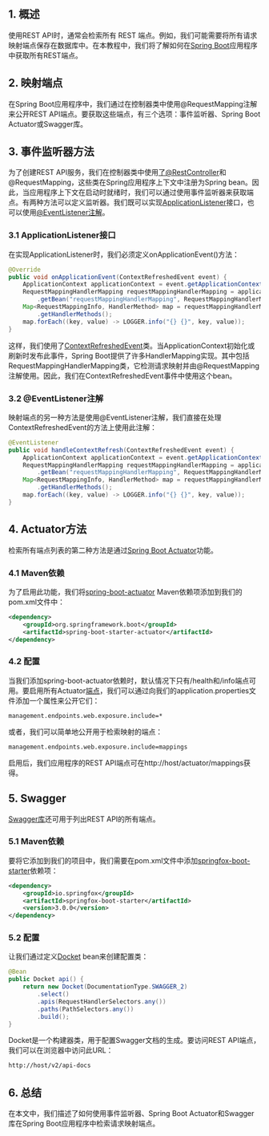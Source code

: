 ## 1. 概述

使用REST API时，通常会检索所有 REST 端点。例如，我们可能需要将所有请求映射端点保存在数据库中。在本教程中，我们将了解如何在[Spring Boot](https://www.baeldung.com/category/spring/spring-boot/)应用程序中获取所有REST端点。

## 2. 映射端点

在Spring Boot应用程序中，我们通过在控制器类中使用@RequestMapping注解来公开REST API端点。要获取这些端点，有三个选项：事件监听器、Spring Boot Actuator或Swagger库。

## 3. 事件监听器方法

为了创建REST API服务，我们在控制器类中使用[了@RestController](https://www.baeldung.com/building-a-restful-web-service-with-spring-and-java-based-configuration#controller)和@RequestMapping，这些类在Spring应用程序上下文中注册为Spring bean。因此，当应用程序上下文在启动时就绪时，我们可以通过使用事件监听器来获取端点。有两种方法可以定义监听器。我们既可以实现[ApplicationListener](https://www.baeldung.com/spring-events#listener)接口，也可以使用[@EventListener注解](https://www.baeldung.com/spring-events#annotation-driven)。

### 3.1 ApplicationListener接口

在实现ApplicationListener时，我们必须定义onApplicationEvent()方法：

```java
@Override
public void onApplicationEvent(ContextRefreshedEvent event) {
    ApplicationContext applicationContext = event.getApplicationContext();
    RequestMappingHandlerMapping requestMappingHandlerMapping = applicationContext
        .getBean("requestMappingHandlerMapping", RequestMappingHandlerMapping.class);
    Map<RequestMappingInfo, HandlerMethod> map = requestMappingHandlerMapping
        .getHandlerMethods();
    map.forEach((key, value) -> LOGGER.info("{} {}", key, value));
}
```

这样，我们使用了[ContextRefreshedEvent](https://www.baeldung.com/spring-context-events#1-contextrefreshedevent)类。当ApplicationContext初始化或刷新时发布此事件，Spring Boot提供了许多HandlerMapping实现。其中包括RequestMappingHandlerMapping类，它检测请求映射并由@RequestMapping注解使用。因此，我们在ContextRefreshedEvent事件中使用这个bean。

### 3.2 @EventListener注解

映射端点的另一种方法是使用@EventListener注解，我们直接在处理ContextRefreshedEvent的方法上使用此注解：

```java
@EventListener
public void handleContextRefresh(ContextRefreshedEvent event) {
    ApplicationContext applicationContext = event.getApplicationContext();
    RequestMappingHandlerMapping requestMappingHandlerMapping = applicationContext
        .getBean("requestMappingHandlerMapping", RequestMappingHandlerMapping.class);
    Map<RequestMappingInfo, HandlerMethod> map = requestMappingHandlerMapping
        .getHandlerMethods();
    map.forEach((key, value) -> LOGGER.info("{} {}", key, value));
}
```

## 4. Actuator方法

检索所有端点列表的第二种方法是通过[Spring Boot Actuator](https://www.baeldung.com/spring-boot-actuators)功能。

### 4.1 Maven依赖

为了启用此功能，我们将[spring-boot-actuator](https://search.maven.org/artifact/org.activiti/spring-boot-starter-actuator) Maven依赖项添加到我们的pom.xml文件中：

```xml
<dependency>
    <groupId>org.springframework.boot</groupId>
    <artifactId>spring-boot-starter-actuator</artifactId>
</dependency>
```

### 4.2 配置

当我们添加spring-boot-actuator依赖时，默认情况下只有/health和/info端点可用。要启用所有Actuator[端点](https://docs.spring.io/spring-boot/docs/current/reference/html/production-ready-features.html#production-ready-endpoints)，我们可以通过向我们的application.properties文件添加一个属性来公开它们：

```properties
management.endpoints.web.exposure.include=*
```

或者，我们可以简单地公开用于检索映射的端点：

```properties
management.endpoints.web.exposure.include=mappings
```

启用后，我们应用程序的REST API端点可在http://host/actuator/mappings获得。

## 5. Swagger

[Swagger库](https://www.baeldung.com/swagger-2-documentation-for-spring-rest-api)还可用于列出REST API的所有端点。

### 5.1 Maven依赖

要将它添加到我们的项目中，我们需要在pom.xml文件中添加[springfox-boot-starter](https://search.maven.org/artifact/io.springfox/springfox-boot-starter)依赖项：

```xml
<dependency>
    <groupId>io.springfox</groupId>
    <artifactId>springfox-boot-starter</artifactId>
    <version>3.0.0</version>
</dependency>
```

### 5.2 配置

让我们通过定义[Docket](https://www.baeldung.com/swagger-2-documentation-for-spring-rest-api#1-java-configuration) bean来创建配置类：

```java
@Bean
public Docket api() {
    return new Docket(DocumentationType.SWAGGER_2)
        .select()
        .apis(RequestHandlerSelectors.any())
        .paths(PathSelectors.any())
        .build();
}
```

Docket是一个构建器类，用于配置Swagger文档的生成。要访问REST API端点，我们可以在浏览器中访问此URL：

```bash
http://host/v2/api-docs
```

## 6. 总结

在本文中，我们描述了如何使用事件监听器、Spring Boot Actuator和Swagger库在Spring Boot应用程序中检索请求映射端点。